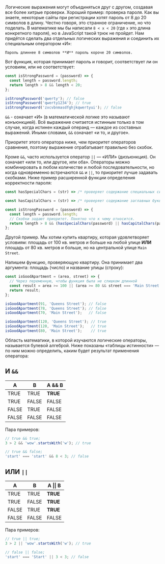 
Логические выражения могут объединяться друг с другом, создавая все более хитрые проверки. Хороший пример: проверка пароля. Как вы знаете, некоторые сайты при регистрации хотят пароль от 8 до 20 символов в длину. Честно говоря, это странное ограничение, но что поделать. В математике мы бы написали `8 < x < 20` (где `x` это длина конкретного пароля), но в JavaScript такой трюк не пройдет.  Нам придётся сделать два отдельных логических выражения и соединить их специальным оператором «И»:

```
Пароль длиннее 8 символов **И** пароль короче 20 символов.
```

Вот функция, которая принимает пароль и говорит, соответствует ли он условиям, или не соответствует:

```javascript
const isStrongPassword = (password) => {
  const length = password.length;
  return length > 8 && length < 20;
};

isStrongPassword('qwerty'); // false
isStrongPassword('qwerty1234'); // true
isStrongPassword('zxcvbnmasdfghjkqwertyui'); // false
```

`&&` - означает «И» (в математической логике это называют конъюнкцией). Всё выражение считается истинным только в том случае, когда истинен каждый операнд — каждое из составных выражений. Иными словами, `&&` означает «и то, и другое».

Приоритет этого оператора ниже, чем приоритет операторов сравнения, поэтому выражение отрабатывает правильно без скобок.

Кроме `&&`, часто используется оператор `||` — «ИЛИ» (дизъюнкция). Он означает «или то, или другое, или оба». Операторы можно комбинировать в любом количестве и любой последовательности, но когда одновременно встречаются `&&` и `||`, то приоритет лучше задавать скобками. Ниже пример расширенной функции определения корректности пароля:

```javascript
const hasSpecialChars = (str) => /* проверяет содержание специальных символов в строке */;

const hasCapitalChars = (str) => /* проверяет содержание заглавных букв в строке */

const isStrongPassword = (password) => {
  const length = password.length;
  // Скобки задают приоритет. Понятно что к чему относится.
  return length > 8 && (hasSpecialChars(password) || hasCapitalChars(password));
};
```

Другой пример. Мы хотим купить квартиру, которая удовлетворяет условиям: площадь от 100 кв. метров и больше на любой улице **ИЛИ** площадь от 80 кв. метров и больше, но на центральной улице `Main Street`.

Напишем функцию, проверяющую квартиру. Она принимает два аргумента: площадь (число) и название улицы (строку):

```javascript
const isGoodApartment = (area, street) => {
  // Через переменную, чтобы функция была не слишком длинной
  const result = area >= 100 || (area >= 80 && street === 'Main Street');
  return result;
};

isGoodApartment(91, 'Queens Street'); // false
isGoodApartment(78, 'Queens Street'); // false
isGoodApartment(70, 'Main Street');   // false

isGoodApartment(120, 'Queens Street'); // true
isGoodApartment(120, 'Main Street');   // true
isGoodApartment(80, 'Main Street');    // true
```

Область математики, в которой изучаются логические операторы, называется булевой алгеброй. Ниже показаны «таблицы истинности» — по ним можно определить, каким будет результат применения оператора:

## И `&&`

| A     | B     | A && B   |
|-------| ------|----------|
| TRUE  | TRUE  | **TRUE** |
| TRUE  | FALSE | FALSE    |
| FALSE | TRUE  | FALSE    |
| FALSE | FALSE | FALSE    |

Пара примеров:

```javascript
// true && true;
3 > 2 && 'wow'.startsWith('w'); // true

// true && false;
'start' === 'start' && 8 < 3; // false
```

## ИЛИ `||`

| A     | B     | A &vert;&vert; B |
|-------|-------|----------|
| TRUE  | TRUE  | **TRUE** |
| TRUE  | FALSE | **TRUE** |
| FALSE | TRUE  | **TRUE** |
| FALSE | FALSE | FALSE    |

Пара примеров:

```javascript
// true || true;
3 > 2 || 'wow'.startsWith('w'); // true

// false || false;
'start' === 'Start' || 3 < 3; // false
```
